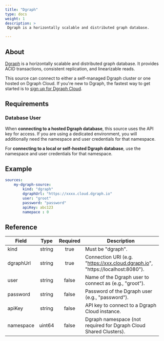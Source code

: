 ```yaml
---
title: "Dgraph"
type: docs
weight: 1
description: >
 Dgraph is a horizontally scalable and distributed graph database.

---
```


## About

[Dgraph][dgraph-docs] is a horizontally scalable and distributed graph database.
It provides ACID transactions, consistent replication, and linearizable reads.

This source can connect to either a self-managed Dgraph cluster or one hosted on
Dgraph Cloud. If you're new to Dgraph, the fastest way to get started is to
[sign up for Dgraph Cloud][dgraph-login].

[dgraph-docs]: https://dgraph.io/docs
[dgraph-login]: https://cloud.dgraph.io/login

## Requirements 

### Database User

When **connecting to a hosted Dgraph database**, this source uses the API key
for access. If you are using a dedicated environment, you will additionally need
the namespace and user credentials for that namespace.

For **connecting to a local or self-hosted Dgraph database**, use the namespace
and user credentials for that namespace.

## Example

```yaml
sources:
    my-dgraph-source:
        kind: "dgraph"
        dgraphUrl: "https://xxxx.cloud.dgraph.io"
        user: "groot"
        password: "password"
        apiKey: abc123
        namepace : 0
```

## Reference

| **Field**   | **Type** | **Required** | **Description**                                                                                  |
|-------------|:--------:|:------------:|--------------------------------------------------------------------------------------------------|
| kind        |  string  |     true     | Must be "dgraph".                                                                                |
| dgraphUrl   |  string  |     true     | Connection URI (e.g. "https://xxx.cloud.dgraph.io", "https://localhost:8080").                   |
| user        |  string  |     false    | Name of the Dgraph user to connect as (e.g., "groot").                                           |
| password    |  string  |     false    | Password of the Dgraph user (e.g., "password").                                                  |
| apiKey      |  string  |     false    | API key to connect to a Dgraph Cloud instance.                                                   |
| namespace   |  uint64  |     false    | Dgraph namespace (not required for Dgraph Cloud Shared Clusters).                                |
